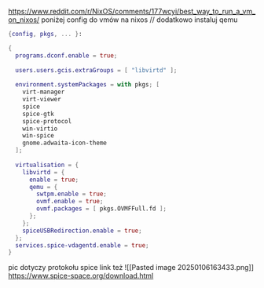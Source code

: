 https://www.reddit.com/r/NixOS/comments/177wcyi/best_way_to_run_a_vm_on_nixos/
poniżej config do vmów na nixos // dodatkowo instaluj qemu
```nix
{config, pkgs, ... }:

{
  programs.dconf.enable = true;
  
  users.users.gcis.extraGroups = [ "libvirtd" ];
  
  environment.systemPackages = with pkgs; [
    virt-manager
    virt-viewer
    spice 
    spice-gtk
    spice-protocol
    win-virtio
    win-spice
    gnome.adwaita-icon-theme
  ];
  
  virtualisation = {
    libvirtd = {
      enable = true;
      qemu = {
        swtpm.enable = true;
        ovmf.enable = true;
        ovmf.packages = [ pkgs.OVMFFull.fd ];
      };
    };
    spiceUSBRedirection.enable = true;
  };
  services.spice-vdagentd.enable = true;
}
```
pic dotyczy protokołu spice link też
![[Pasted image 20250106163433.png]]
https://www.spice-space.org/download.html
